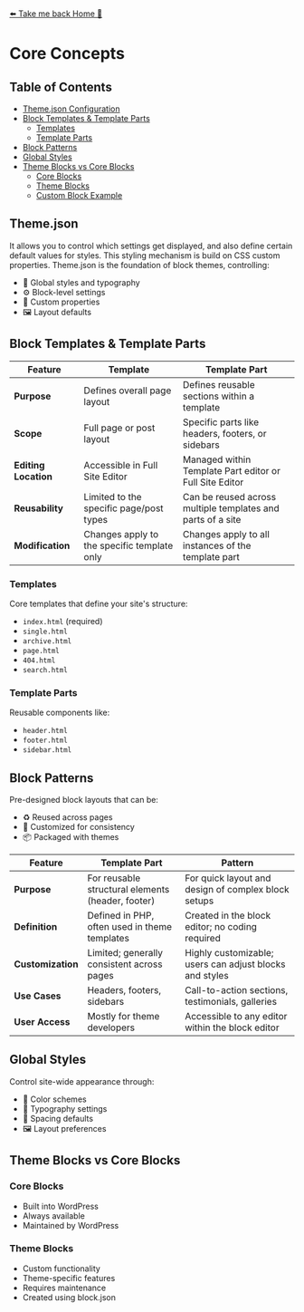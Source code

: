 [⬅️ Take me back Home 🏡](../../README.md)

# Core Concepts

## Table of Contents
- [Theme.json Configuration](#themejson-configuration)
- [Block Templates & Template Parts](#block-templates--template-parts)
  - [Templates](#templates)
  - [Template Parts](#template-parts)
- [Block Patterns](#block-patterns)
- [Global Styles](#global-styles)
- [Theme Blocks vs Core Blocks](#theme-blocks-vs-core-blocks)
  - [Core Blocks](#core-blocks)
  - [Theme Blocks](#theme-blocks)
  - [Custom Block Example](#custom-block-example)

## Theme.json 
It allows you to control which settings get displayed, and also define certain default values for styles. This styling mechanism is build on CSS custom properties.
Theme.json is the foundation of block themes, controlling:
- 🎨 Global styles and typography
- ⚙️ Block-level settings
- 🎯 Custom properties
- 🖼️ Layout defaults

## Block Templates & Template Parts
| Feature             | Template                                                 | Template Part                                              |
|---------------------|----------------------------------------------------------|------------------------------------------------------------|
| **Purpose**         | Defines overall page layout                              | Defines reusable sections within a template                |
| **Scope**           | Full page or post layout                                 | Specific parts like headers, footers, or sidebars          |
| **Editing Location**| Accessible in Full Site Editor                           | Managed within Template Part editor or Full Site Editor    |
| **Reusability**     | Limited to the specific page/post types                  | Can be reused across multiple templates and parts of a site|
| **Modification**    | Changes apply to the specific template only              | Changes apply to all instances of the template part        |

### Templates
Core templates that define your site's structure:
- `index.html` (required)
- `single.html`
- `archive.html`
- `page.html`
- `404.html`
- `search.html`

### Template Parts
Reusable components like:
- `header.html`
- `footer.html`
- `sidebar.html`

## Block Patterns
Pre-designed block layouts that can be:
- ♻️ Reused across pages
- 🎨 Customized for consistency
- 📦 Packaged with themes

| Feature            | Template Part                                         | Pattern                                          |
|--------------------|-------------------------------------------------------|--------------------------------------------------|
| **Purpose**        | For reusable structural elements (header, footer)      | For quick layout and design of complex block setups |
| **Definition**     | Defined in PHP, often used in theme templates          | Created in the block editor; no coding required    |
| **Customization**  | Limited; generally consistent across pages             | Highly customizable; users can adjust blocks and styles |
| **Use Cases**      | Headers, footers, sidebars                             | Call-to-action sections, testimonials, galleries   |
| **User Access**    | Mostly for theme developers                            | Accessible to any editor within the block editor   |

## Global Styles
Control site-wide appearance through:
- 🎨 Color schemes
- 📝 Typography settings
- 📏 Spacing defaults
- 🖼️ Layout preferences

## Theme Blocks vs Core Blocks

### Core Blocks
- Built into WordPress
- Always available
- Maintained by WordPress

### Theme Blocks
- Custom functionality
- Theme-specific features
- Requires maintenance
- Created using block.json

